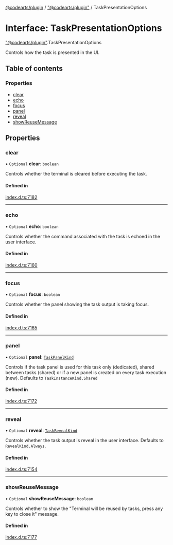 [@codearts/plugin](../README.md) / ["@codearts/plugin"](../modules/_codearts_plugin_.md) / TaskPresentationOptions

# Interface: TaskPresentationOptions

["@codearts/plugin"](../modules/_codearts_plugin_.md).TaskPresentationOptions

Controls how the task is presented in the UI.

## Table of contents

### Properties

- [clear](codearts_plugin_.TaskPresentationOptions.md#clear)
- [echo](codearts_plugin_.TaskPresentationOptions.md#echo)
- [focus](codearts_plugin_.TaskPresentationOptions.md#focus)
- [panel](codearts_plugin_.TaskPresentationOptions.md#panel)
- [reveal](codearts_plugin_.TaskPresentationOptions.md#reveal)
- [showReuseMessage](codearts_plugin_.TaskPresentationOptions.md#showreusemessage)

## Properties

### clear

• `Optional` **clear**: `boolean`

Controls whether the terminal is cleared before executing the task.

#### Defined in

[index.d.ts:7182](https://github.com/huaweicloud/cloudide-plugin-api/blob/4d28848/index.d.ts#L7182)

___

### echo

• `Optional` **echo**: `boolean`

Controls whether the command associated with the task is echoed
in the user interface.

#### Defined in

[index.d.ts:7160](https://github.com/huaweicloud/cloudide-plugin-api/blob/4d28848/index.d.ts#L7160)

___

### focus

• `Optional` **focus**: `boolean`

Controls whether the panel showing the task output is taking focus.

#### Defined in

[index.d.ts:7165](https://github.com/huaweicloud/cloudide-plugin-api/blob/4d28848/index.d.ts#L7165)

___

### panel

• `Optional` **panel**: [`TaskPanelKind`](../enums/codearts_plugin_.TaskPanelKind.md)

Controls if the task panel is used for this task only (dedicated),
shared between tasks (shared) or if a new panel is created on
every task execution (new). Defaults to `TaskInstanceKind.Shared`

#### Defined in

[index.d.ts:7172](https://github.com/huaweicloud/cloudide-plugin-api/blob/4d28848/index.d.ts#L7172)

___

### reveal

• `Optional` **reveal**: [`TaskRevealKind`](../enums/codearts_plugin_.TaskRevealKind.md)

Controls whether the task output is reveal in the user interface.
Defaults to `RevealKind.Always`.

#### Defined in

[index.d.ts:7154](https://github.com/huaweicloud/cloudide-plugin-api/blob/4d28848/index.d.ts#L7154)

___

### showReuseMessage

• `Optional` **showReuseMessage**: `boolean`

Controls whether to show the "Terminal will be reused by tasks, press any key to close it" message.

#### Defined in

[index.d.ts:7177](https://github.com/huaweicloud/cloudide-plugin-api/blob/4d28848/index.d.ts#L7177)
